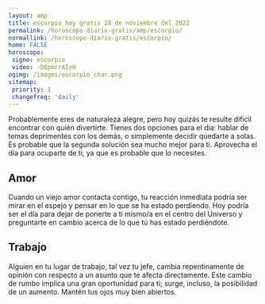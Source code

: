 ```yaml
---
layout: amp
title: escorpio hoy gratis 28 de noviembre del 2022 
permalink: /horoscopo-diario-gratis/amp/escorpio/
normallink: /horoscopo-diario-gratis/escorpio/
home: FALSE
horoscopo:
 signo: escorpio
 video: -DQpmrrAIeU
ogimg: /images/escorpio_char.png
sitemap:
 priority: 1
 changefreq: 'daily'
---
```



Probablemente eres de naturaleza alegre, pero hoy quizás te resulte difícil encontrar con quién divertirte. Tienes dos opciones para el día: hablar de temas deprimentes con los demás, o simplemente decidir quedarte a solas. Es probable que la segunda solución sea mucho mejor para ti. Aprovecha el día para ocuparte de ti, ya que es probable que lo necesites.

## Amor

Cuando un viejo amor contacta contigo, tu reacción inmediata podría ser mirar en el espejo y pensar en lo que se ha estado perdiendo. Hoy podría ser el día para dejar de ponerte a ti mismo/a en el centro del Universo y preguntarte en cambio acerca de lo que tú has estado perdiéndote.

## Trabajo

Alguien en tu lugar de trabajo, tal vez tu jefe, cambia repentinamente de opinión con respecto a un asunto que te afecta directamente. Este cambio de rumbo implica una gran oportunidad para ti; surge, incluso, la posibilidad de un aumento. Mantén tus ojos muy bien abiertos.